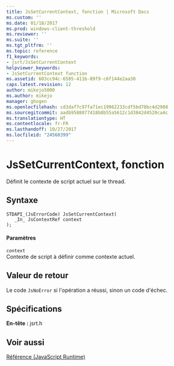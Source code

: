 ```yaml
---
title: JsSetCurrentContext, fonction | Microsoft Docs
ms.custom: ''
ms.date: 01/18/2017
ms.prod: windows-client-threshold
ms.reviewer: ''
ms.suite: ''
ms.tgt_pltfrm: ''
ms.topic: reference
f1_keywords:
- jsrt/JsSetCurrentContext
helpviewer_keywords:
- JsSetCurrentContext function
ms.assetid: 603cc94c-6585-411b-89f9-c6f144e2aa30
caps.latest.revision: 12
author: mikejo5000
ms.author: mikejo
manager: ghogen
ms.openlocfilehash: cd3daf7c97fa71ec19962233cdf5bd78bc4d2908
ms.sourcegitcommit: aadb9588877418b8b55a5612c1d3842d4520ca4c
ms.translationtype: HT
ms.contentlocale: fr-FR
ms.lasthandoff: 10/27/2017
ms.locfileid: "24568399"
---
```

# <a name="jssetcurrentcontext-function"></a>JsSetCurrentContext, fonction
Définit le contexte de script actuel sur le thread.  
  
## <a name="syntax"></a>Syntaxe  
  
```  
STDAPI_(JsErrorCode) JsSetCurrentContext(  
   _In_ JsContextRef context  
);  
```  
  
#### <a name="parameters"></a>Paramètres  
 `context`  
 Contexte de script à définir comme contexte actuel.  
  
## <a name="return-value"></a>Valeur de retour  
 Le code `JsNoError` si l'opération a réussi, sinon un code d'échec.  
  
## <a name="requirements"></a>Spécifications  
 **En-tête :** jsrt.h  
  
## <a name="see-also"></a>Voir aussi  
 [Référence (JavaScript Runtime)](../chakra-hosting/reference-javascript-runtime.md)